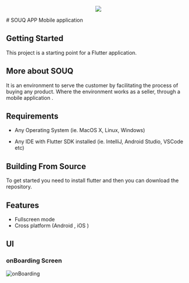 <p align="center">
  <img src="https://user-images.githubusercontent.com/70586104/198572572-b68fd5cb-89af-4955-b47e-925e05c27f4f.png">
</p>
# SOUQ APP
 Mobile application 
 
## Getting Started
This project is a starting point for a Flutter application.

## More about SOUQ 

It is an environment to serve the customer by facilitating the process of 
buying any product. Where the environment works as a 
seller, through a mobile application .



## Requirements

 - Any Operating System (ie. MacOS X, Linux, Windows)
     
 - Any IDE with Flutter SDK installed (ie. IntelliJ, Android Studio, VSCode etc)
 


## Building From Source
To get started you need to install flutter and then you can download the repository.



## Features

- Fullscreen mode
- Cross platform (Android , iOS )

## UI
### onBoarding Screen
![onBoarding](https://user-images.githubusercontent.com/70586104/199240279-42b16659-165d-4e3d-9f09-32be46009d8d.gif)


